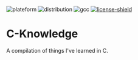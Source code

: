 [plateform]: https://img.shields.io/badge/Platefrom-Linux-lightgray
[distribution]: https://img.shields.io/badge/Distribution-Ubuntu%2016.04%20LTS-coral
[gcc]: https://img.shields.io/badge/GCC%20version-5.4.0-blue
[license]: https://github.com/Azzerial/c-knowledge/tree/master/LICENSE
[license-shield]: https://img.shields.io/github/license/Azzerial/c-knowledge?color=lightgray&label=License

![plateform]
![distribution]
![gcc]
[ ![license-shield][] ][license]

# C-Knowledge
A compilation of things I've learned in C.
